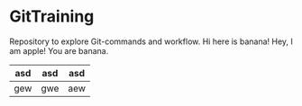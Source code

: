 # GitTraining
Repository to explore Git-commands and workflow.
Hi here is banana!
Hey, I am apple! You are banana.


asd|asd|asd
---|---|---
gew|gwe|aew


